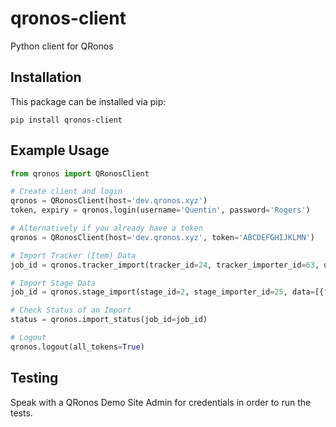 # qronos-client
Python client for QRonos

## Installation

This package can be installed via pip:

```
pip install qronos-client
```

## Example Usage

```python
from qronos import QRonosClient

# Create client and login
qronos = QRonosClient(host='dev.qronos.xyz')
token, expiry = qronos.login(username='Quentin', password='Rogers')

# Alternatively if you already have a token
qronos = QRonosClient(host='dev.qronos.xyz', token='ABCDEFGHIJKLMN')

# Import Tracker (Item) Data
job_id = qronos.tracker_import(tracker_id=24, tracker_importer_id=63, unique_columns=["Part Number", "Weight"], data=[{"Part Number": "A1", "Weight": 5}, {"Part Number": "A2", "Weight": 8}])

# Import Stage Data
job_id = qronos.stage_import(stage_id=2, stage_importer_id=25, data=[{"Part Number": "A1", "Lead Time": 5}, {"Part Number": "A2", "Actual": "2020-10-26"}])

# Check Status of an Import
status = qronos.import_status(job_id=job_id)

# Logout
qronos.logout(all_tokens=True)
```

## Testing

Speak with a QRonos Demo Site Admin for credentials in order to run the tests.

